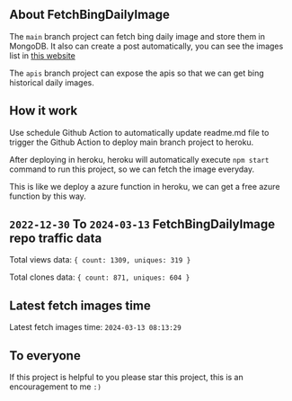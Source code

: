 ## About FetchBingDailyImage

The `main` branch project can fetch bing daily image and store them in MongoDB.
It also can create a post automatically, you can see the images list in [this website](https://oursalbum.netlify.app)

The `apis` branch project can expose the apis so that we can get bing historical daily images.

## How it work

Use schedule Github Action to automatically update readme.md file to trigger the Github Action to deploy main branch project to heroku.

After deploying in heroku, heroku will automatically execute `npm start` command to run this project, so we can fetch the image everyday.

This is like we deploy a azure function in heroku, we can get a free azure function by this way.

## `2022-12-30` To `2024-03-13` FetchBingDailyImage repo traffic data

Total views data: `{ count: 1309, uniques: 319 }`

Total clones data: `{ count: 871, uniques: 604 }`

## Latest fetch images time

Latest fetch images time: `2024-03-13 08:13:29`

## To everyone

If this project is helpful to you please star this project, this is an encouragement to me `:)`



